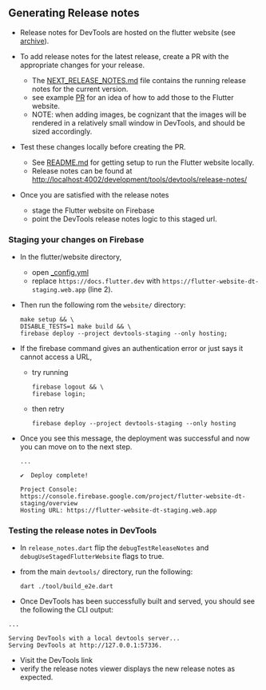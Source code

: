 ## Generating Release notes
- Release notes for DevTools are hosted on the flutter website (see [archive](https://docs.flutter.dev/tools/devtools/release-notes)).
- To add release notes for the latest release, create a PR with the appropriate changes for your release.
    - The [NEXT_RELEASE_NOTES.md](NEXT_RELEASE_NOTES.md) file contains the running release notes for the current version.
    - see example [PR](https://github.com/flutter/website/pull/6791) for an idea of how to add those to the Flutter website.
    - NOTE: when adding images, be cognizant that the images will be rendered in a relatively small window in DevTools, and should be sized accordingly.
- Test these changes locally before creating the PR.
    - See [README.md](https://github.com/flutter/website/blob/main/README.md)
for getting setup to run the Flutter website locally.
    - Release notes can be found at [http://localhost:4002/development/tools/devtools/release-notes/](http://localhost:4002/tools/devtools/release-notes/)

- Once you are satisfied with the release notes
    - stage the Flutter website on Firebase
    - point the DevTools release notes logic to this staged url.

### Staging your changes on Firebase
- In the flutter/website directory,
    - open [_config.yml](https://github.com/flutter/website/blob/main/_config.yml#L2)
    - replace `https://docs.flutter.dev` with `https://flutter-website-dt-staging.web.app` (line 2).

- Then run the following rom the `website/` directory:
    ```shell
    make setup && \
    DISABLE_TESTS=1 make build && \
    firebase deploy --project devtools-staging --only hosting;
    ```

- If the firebase command gives an authentication error or just says it cannot access a URL,
    - try running
        ```shell
        firebase logout && \
        firebase login;
        ```
    - then retry
        ```shell
        firebase deploy --project devtools-staging --only hosting
        ```

- Once you see this message, the deployment was successful and now you can move on to the next step.
    ```
    ...

    ✔  Deploy complete!

    Project Console: https://console.firebase.google.com/project/flutter-website-dt-staging/overview
    Hosting URL: https://flutter-website-dt-staging.web.app
    ```

### Testing the release notes in DevTools
- In `release_notes.dart` flip the `debugTestReleaseNotes` and `debugUseStagedFlutterWebsite` flags to true.

- from the main `devtools/` directory, run the following:
    ```shell
    dart ./tool/build_e2e.dart
    ```

- Once DevTools has been successfully built and served, you should see the following the CLI output:
```
...

Serving DevTools with a local devtools server...
Serving DevTools at http://127.0.0.1:57336.
```

- Visit the DevTools link
- verify the release notes viewer displays the new release notes as expected.
